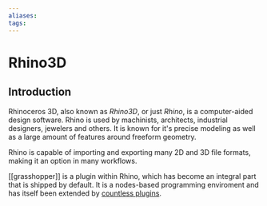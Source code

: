 ```yaml
---
aliases: 
tags: 
---
```


# Rhino3D

## Introduction

Rhinoceros 3D, also known as *Rhino3D*, or just *Rhino*, is a computer-aided design software. Rhino is used by machinists, architects, industrial designers, jewelers and others. It is known for it's precise modeling as well as a large amount of features around freeform geometry.

Rhino is capable of importing and exporting many 2D and 3D file formats, making it an option in many workflows. 

[[grasshopper]] is a plugin within Rhino, which has become an integral part that is shipped by default. It is a nodes-based programming enviroment and has itself been extended by [countless plugins](https://www.food4rhino.com/). 